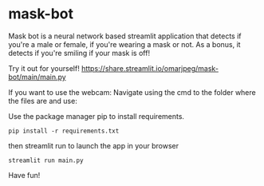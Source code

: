 # mask-bot

Mask bot is a neural network based streamlit application that detects  if you're a male or female, if you're wearing a mask or not. As a bonus, it detects if you're smiling if your mask is off!

Try it out for yourself!
https://share.streamlit.io/omarjpeg/mask-bot/main/main.py

If you want to use the webcam:
Navigate using the cmd to the folder where the files are and use:

Use the package manager pip to install requirements.
```
pip install -r requirements.txt
```
then streamlit run to launch the app in your browser
```
streamlit run main.py
```
Have fun!
